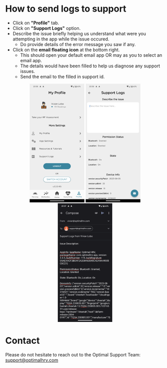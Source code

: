
# How to send logs to support

- Click on **"Profile"** tab.
- Click on **"Support Logs"** option.
- Describe the issue briefly helping us understand what were you attempting in the app while the issue occured.
  - Do provide details of the error message you saw if any.
- Click on the **email floating icon** at the bottom right.
  - This should open your default email app OR may as you to select an email app.
  - The details would have been filled to help us diagnose any support issues. 
  - Send the email to the filled in support id. 

<div align=center>
<img height="375" src="./images/mobile-app/mobile-support-profile.png"/>
<img height="375" src="./images/mobile-app/mobile-support-describe.png"/>
<img height="375" src="./images/mobile-app/mobile-support-sendmail.png"/>
</div>

# Contact

Please do not hesitate to reach out to the Optimal Support Team: support@optimalhrv.com